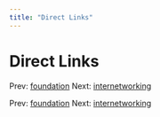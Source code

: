 ```yaml
---
title: "Direct Links"
---
```


# Direct Links

Prev: [foundation](foundation.md)
Next: [internetworking](internetworking.md)

Prev: [foundation](foundation.md)
Next: [internetworking](internetworking.md)
